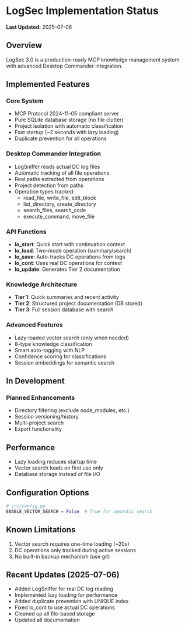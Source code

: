 # LogSec Implementation Status

**Last Updated:** 2025-07-06

## Overview

LogSec 3.0 is a production-ready MCP knowledge management system with advanced Desktop Commander integration.

## Implemented Features

### Core System
- MCP Protocol 2024-11-05 compliant server
- Pure SQLite database storage (no file clutter)
- Project isolation with automatic classification
- Fast startup (~2 seconds with lazy loading)
- Duplicate prevention for all operations

### Desktop Commander Integration
- LogSniffer reads actual DC log files
- Automatic tracking of all file operations
- Real paths extracted from operations
- Project detection from paths
- Operation types tracked:
  - read_file, write_file, edit_block
  - list_directory, create_directory
  - search_files, search_code
  - execute_command, move_file

### API Functions
- **lo_start**: Quick start with continuation context
- **lo_load**: Two-mode operation (summary/search)
- **lo_save**: Auto-tracks DC operations from logs
- **lo_cont**: Uses real DC operations for context
- **lo_update**: Generates Tier 2 documentation

### Knowledge Architecture
- **Tier 1**: Quick summaries and recent activity
- **Tier 2**: Structured project documentation (DB stored)
- **Tier 3**: Full session database with search

### Advanced Features
- Lazy-loaded vector search (only when needed)
- 8-type knowledge classification
- Smart auto-tagging with NLP
- Confidence scoring for classifications
- Session embeddings for semantic search

## In Development

### Planned Enhancements
- Directory filtering (exclude node_modules, etc.)
- Session versioning/history
- Multi-project search
- Export functionality

## Performance 

- Lazy loading reduces startup time
- Vector search loads on first use only
- Database storage instead of file I/O

## Configuration Options

```python
# src/config.py
ENABLE_VECTOR_SEARCH = False  # True for semantic search
```

## Known Limitations

1. Vector search requires one-time loading (~20s)
2. DC operations only tracked during active sessions
3. No built-in backup mechanism (use git)

## Recent Updates (2025-07-06)

- Added LogSniffer for real DC log reading
- Implemented lazy loading for performance
- Added duplicate prevention with UNIQUE index
- Fixed lo_cont to use actual DC operations
- Cleaned up all file-based storage
- Updated all documentation
